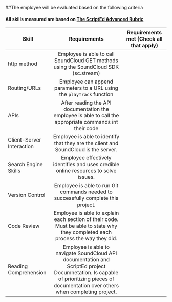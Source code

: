##The employee will be evaluated based on the following criteria
#### All skills measured are based on [The ScriptEd Advanced Rubric]()

| Skill | Requirements | Requirements met  (Check all that apply)| 
|-------|:-------:|------ |  
| http method | Employee is able to call SoundCloud GET methods using the SoundCloud SDK (sc.stream) | |
| Routing/URLs | Employee can append parameters to a URL using the ```playTrack``` function |  |
| APIs | After reading the API documentation the employee is able to call the appropriate commands int their code |  |
| Client-Server Interaction | Employee is able to identify that they are the client and SoundCloud is the server. |  |
| Search Engine Skills | Employee effectively identifies and uses credible online resources to solve issues. |  |
| Version Control | Employee is able to run Git commands needed to successfully complete this project. | |
| Code Review | Employee is able to explain each section of their code. Must be able to state why they completed each process the way they did.  |  |
| Reading Comprehension | Employee is able to navigate SoundCloud API documentation and ScriptEd project Documnetation. Is capable of prioritizing pieces of documentation over others when completing project. |  | 

